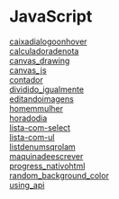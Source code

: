 # JavaScript
<a href='https://gabrielryanft.github.io/javascript/caixadialogoonhover/index.html' target='_blank' rel='next'>caixadialogoonhover</a><br/>
<a href='https://gabrielryanft.github.io/javascript/calculadoradenota/index.html' target='_blank' rel='next'>calculadoradenota</a><br/>
<a href='https://gabrielryanft.github.io/javascript/canvas_drawing/index.html' target='_blank' rel='next'>canvas_drawing</a><br/>
<a href='https://gabrielryanft.github.io/javascript/canvas_js/index.html' target='_blank' rel='next'>canvas_js</a><br/>
<a href='https://gabrielryanft.github.io/javascript/contador/index.html' target='_blank' rel='next'>contador</a><br/>
<a href='https://gabrielryanft.github.io/javascript/dividido_igualmente/index.html' target='_blank' rel='next'>dividido_igualmente</a><br/>
<a href='https://gabrielryanft.github.io/javascript/editandoimagens/index.html' target='_blank' rel='next'>editandoimagens</a><br/>
<a href='https://gabrielryanft.github.io/javascript/homemmulher/index.html' target='_blank' rel='next'>homemmulher</a><br/>
<a href='https://gabrielryanft.github.io/javascript/horadodia/index.html' target='_blank' rel='next'>horadodia</a><br/>
<a href='https://gabrielryanft.github.io/javascript/lista-com-select/index.html' target='_blank' rel='next'>lista-com-select</a><br/>
<a href='https://gabrielryanft.github.io/javascript/lista-com-ul/index.html' target='_blank' rel='next'>lista-com-ul</a><br/>
<a href='https://gabrielryanft.github.io/javascript/listdenumsqrolam/index.html' target='_blank' rel='next'>listdenumsqrolam</a><br/>
<a href='https://gabrielryanft.github.io/javascript/maquinadeescrever/index.html' target='_blank' rel='next'>maquinadeescrever</a><br/>
<a href='https://gabrielryanft.github.io/javascript/progress_nativohtml/index.html' target='_blank' rel='next'>progress_nativohtml</a><br/>
<a href='https://gabrielryanft.github.io/javascript/random_background_color/index.html' target='_blank' rel='next'>random_background_color</a><br/>
<a href='https://gabrielryanft.github.io/javascript/using_api/index.html' target='_blank' rel='next'>using_api</a><br/>
